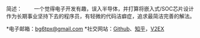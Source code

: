 简述：
&emsp;&emsp;一个觉得电子开发有趣，误入半导体，并打算将嵌入式/SOC芯片设计作为长期事业坚持下去的程序员，有轻微的代码洁癖症，追求最简洁完善的解法。



*电子邮箱：bg6tpx@gmail.com
*社交网站：[Github](https://github.com/BG6TPX)、[知乎](https://www.zhihu.com/people/fan-ye-xing-kong-27)，[V2EX](https://www.v2ex.com/member/BG6TPX)